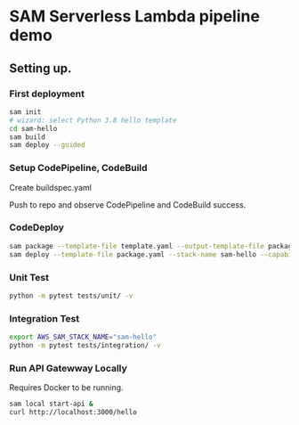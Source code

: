 # SAM Serverless Lambda pipeline demo

## Setting up.

### First deployment

```bash
sam init
# wizard: select Python 3.8 hello template
cd sam-hello
sam build
sam deploy --guided
```
### Setup CodePipeline, CodeBuild

Create buildspec.yaml

Push to repo and observe CodePipeline and CodeBuild success.

### CodeDeploy

```bash
sam package --template-file template.yaml --output-template-file package.yaml --s3-bucket sandbox00-sam-hello
sam deploy --template-file package.yaml --stack-name sam-hello --capabilities CAPABILITY_IAM
```

### Unit Test

```bash
python -m pytest tests/unit/ -v
```

### Integration Test

```bash
export AWS_SAM_STACK_NAME="sam-hello"
python -m pytest tests/integration/ -v

```

### Run API Gatewway Locally

Requires Docker to be running.
```bash
sam local start-api &
curl http://localhost:3000/hello 
```